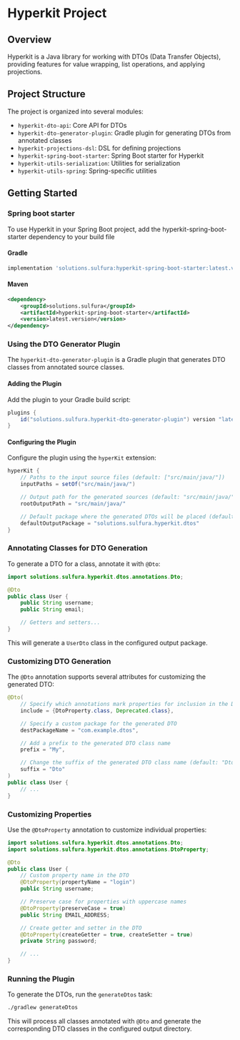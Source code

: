 # Hyperkit Project

## Overview
Hyperkit is a Java library for working with DTOs (Data Transfer Objects), providing features for value wrapping, list operations, and applying projections.

## Project Structure
The project is organized into several modules:
- `hyperkit-dto-api`: Core API for DTOs
- `hyperkit-dto-generator-plugin`: Gradle plugin for generating DTOs from annotated classes
- `hyperkit-projections-dsl`: DSL for defining projections
- `hyperkit-spring-boot-starter`: Spring Boot starter for Hyperkit
- `hyperkit-utils-serialization`: Utilities for serialization
- `hyperkit-utils-spring`: Spring-specific utilities

## Getting Started

### Spring boot starter
To use Hyperkit in your Spring Boot project, add the hyperkit-spring-boot-starter dependency to your build file

#### Gradle
```gradle
implementation 'solutions.sulfura:hyperkit-spring-boot-starter:latest.version'
```

#### Maven
```xml
<dependency>
    <groupId>solutions.sulfura</groupId>
    <artifactId>hyperkit-spring-boot-starter</artifactId>
    <version>latest.version</version>
</dependency>
```

### Using the DTO Generator Plugin

The `hyperkit-dto-generator-plugin` is a Gradle plugin that generates DTO classes from annotated source classes.

#### Adding the Plugin

Add the plugin to your Gradle build script:

```gradle
plugins {
    id("solutions.sulfura.hyperkit-dto-generator-plugin") version "latest.version"
}
```

#### Configuring the Plugin

Configure the plugin using the `hyperKit` extension:

```gradle
hyperKit {
    // Paths to the input source files (default: ["src/main/java/"])
    inputPaths = setOf("src/main/java/")

    // Output path for the generated sources (default: "src/main/java/")
    rootOutputPath = "src/main/java/"

    // Default package where the generated DTOs will be placed (default: "solutions.sulfura.hyperkit.dtos")
    defaultOutputPackage = "solutions.sulfura.hyperkit.dtos"
}
```

### Annotating Classes for DTO Generation

To generate a DTO for a class, annotate it with `@Dto`:

```java
import solutions.sulfura.hyperkit.dtos.annotations.Dto;

@Dto
public class User {
    public String username;
    public String email;

    // Getters and setters...
}
```

This will generate a `UserDto` class in the configured output package.

### Customizing DTO Generation

The `@Dto` annotation supports several attributes for customizing the generated DTO:

```java
@Dto(
    // Specify which annotations mark properties for inclusion in the DTO
    include = {DtoProperty.class, Deprecated.class},

    // Specify a custom package for the generated DTO
    destPackageName = "com.example.dtos",

    // Add a prefix to the generated DTO class name
    prefix = "My",

    // Change the suffix of the generated DTO class name (default: "Dto")
    suffix = "Dto"
)
public class User {
    // ...
}
```

### Customizing Properties

Use the `@DtoProperty` annotation to customize individual properties:

```java
import solutions.sulfura.hyperkit.dtos.annotations.Dto;
import solutions.sulfura.hyperkit.dtos.annotations.DtoProperty;

@Dto
public class User {
    // Custom property name in the DTO
    @DtoProperty(propertyName = "login")
    public String username;

    // Preserve case for properties with uppercase names
    @DtoProperty(preserveCase = true)
    public String EMAIL_ADDRESS;

    // Create getter and setter in the DTO
    @DtoProperty(createGetter = true, createSetter = true)
    private String password;

    // ...
}
```

### Running the Plugin

To generate the DTOs, run the `generateDtos` task:

```bash
./gradlew generateDtos
```

This will process all classes annotated with `@Dto` and generate the corresponding DTO classes in the configured output directory.

